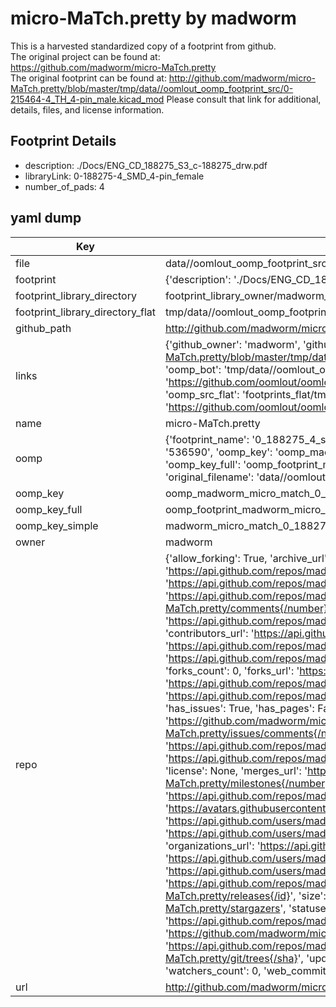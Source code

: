 # micro-MaTch.pretty by madworm  
This is a harvested standardized copy of a footprint from github.  
The original project can be found at:  
https://github.com/madworm/micro-MaTch.pretty  
The original footprint can be found at:
http://github.com/madworm/micro-MaTch.pretty/blob/master/tmp/data//oomlout_oomp_footprint_src/0-215464-4_TH_4-pin_male.kicad_mod
Please consult that link for additional, details, files, and license information.  
## Footprint Details
* description: ./Docs/ENG_CD_188275_S3_c-188275_drw.pdf  
* libraryLink: 0-188275-4_SMD_4-pin_female  
* number_of_pads: 4  
## yaml dump  
| Key | Value |  
| --- | --- |  
| file | data//oomlout_oomp_footprint_src/micro-MaTch.pretty/0-188275-4_SMD_4-pin_female.kicad_mod |  
| footprint | {'description': './Docs/ENG_CD_188275_S3_c-188275_drw.pdf', 'libraryLink': '0-188275-4_SMD_4-pin_female', 'number_of_pads': 4} |  
| footprint_library_directory | footprint_library_owner/madworm_micro-MaTch.pretty |  
| footprint_library_directory_flat | tmp/data//oomlout_oomp_footprint_src/footprints_flat/madworm_micro_match_0_188275_4_smd_4_pin_female/working |  
| github_path | http://github.com/madworm/micro-MaTch.pretty/blob/master/tmp/data//oomlout_oomp_footprint_src/0-188275-4_SMD_4-pin_female.kicad_mod |  
| links | {'github_owner': 'madworm', 'github_repo_name': 'micro-MaTch.pretty', 'github_src': 'http://github.com/madworm/micro-MaTch.pretty/blob/master/tmp/data//oomlout_oomp_footprint_src/0-215464-4_TH_4-pin_male.kicad_mod', 'github_src_repo': 'https://github.com/madworm/micro-MaTch.pretty', 'oomp_bot': 'tmp/data//oomlout_oomp_footprint_src/footprints/madworm_micro_match_0_188275_4_smd_4_pin_female/working', 'oomp_bot_github': 'https://github.com/oomlout/oomlout_oomp_footprint_bot/tree/main/tmp/data//oomlout_oomp_footprint_src/footprints/madworm_micro_match_0_188275_4_smd_4_pin_female/working', 'oomp_src_flat': 'footprints_flat/tmp/data//oomlout_oomp_footprint_src/footprints_flat/madworm_micro_match_0_188275_4_smd_4_pin_female/working', 'oomp_src_flat_github': 'https://github.com/oomlout/oomlout_oomp_footprint_src/tree/main/tmp/data//oomlout_oomp_footprint_src/footprints_flat/madworm_micro_match_0_188275_4_smd_4_pin_female/working'} |  
| name | micro-MaTch.pretty |  
| oomp | {'footprint_name': '0_188275_4_smd_4_pin_female', 'library_name': 'micro_match', 'md5': '5365907dc1c2ffeb9d7ffc7274c7e428', 'md5_10': '5365907dc1', 'md5_5': '53659', 'md5_6': '536590', 'oomp_key': 'oomp_madworm_micro_match_0_188275_4_smd_4_pin_female', 'oomp_key_extra': 'oomp_footprint_madworm_micro_match_0_188275_4_smd_4_pin_female', 'oomp_key_full': 'oomp_footprint_madworm_micro_match_0_188275_4_smd_4_pin_female_536590', 'oomp_key_simple': 'madworm_micro_match_0_188275_4_smd_4_pin_female', 'original_filename': 'data//oomlout_oomp_footprint_src/micro-MaTch.pretty/0-188275-4_SMD_4-pin_female.kicad_mod', 'owner_name': 'madworm'} |  
| oomp_key | oomp_madworm_micro_match_0_188275_4_smd_4_pin_female |  
| oomp_key_full | oomp_footprint_madworm_micro_match_0_188275_4_smd_4_pin_female |  
| oomp_key_simple | madworm_micro_match_0_188275_4_smd_4_pin_female |  
| owner | madworm |  
| repo | {'allow_forking': True, 'archive_url': 'https://api.github.com/repos/madworm/micro-MaTch.pretty/{archive_format}{/ref}', 'archived': False, 'assignees_url': 'https://api.github.com/repos/madworm/micro-MaTch.pretty/assignees{/user}', 'blobs_url': 'https://api.github.com/repos/madworm/micro-MaTch.pretty/git/blobs{/sha}', 'branches_url': 'https://api.github.com/repos/madworm/micro-MaTch.pretty/branches{/branch}', 'clone_url': 'https://github.com/madworm/micro-MaTch.pretty.git', 'collaborators_url': 'https://api.github.com/repos/madworm/micro-MaTch.pretty/collaborators{/collaborator}', 'comments_url': 'https://api.github.com/repos/madworm/micro-MaTch.pretty/comments{/number}', 'commits_url': 'https://api.github.com/repos/madworm/micro-MaTch.pretty/commits{/sha}', 'compare_url': 'https://api.github.com/repos/madworm/micro-MaTch.pretty/compare/{base}...{head}', 'contents_url': 'https://api.github.com/repos/madworm/micro-MaTch.pretty/contents/{+path}', 'contributors_url': 'https://api.github.com/repos/madworm/micro-MaTch.pretty/contributors', 'created_at': '2014-07-17T23:04:04Z', 'default_branch': 'master', 'deployments_url': 'https://api.github.com/repos/madworm/micro-MaTch.pretty/deployments', 'description': 'LAYOUT FILES: KiCad footprints for micro-MaTch connectors.', 'disabled': False, 'downloads_url': 'https://api.github.com/repos/madworm/micro-MaTch.pretty/downloads', 'events_url': 'https://api.github.com/repos/madworm/micro-MaTch.pretty/events', 'fork': False, 'forks': 0, 'forks_count': 0, 'forks_url': 'https://api.github.com/repos/madworm/micro-MaTch.pretty/forks', 'full_name': 'madworm/micro-MaTch.pretty', 'git_commits_url': 'https://api.github.com/repos/madworm/micro-MaTch.pretty/git/commits{/sha}', 'git_refs_url': 'https://api.github.com/repos/madworm/micro-MaTch.pretty/git/refs{/sha}', 'git_tags_url': 'https://api.github.com/repos/madworm/micro-MaTch.pretty/git/tags{/sha}', 'git_url': 'git://github.com/madworm/micro-MaTch.pretty.git', 'has_discussions': False, 'has_downloads': True, 'has_issues': True, 'has_pages': False, 'has_projects': True, 'has_wiki': True, 'homepage': None, 'hooks_url': 'https://api.github.com/repos/madworm/micro-MaTch.pretty/hooks', 'html_url': 'https://github.com/madworm/micro-MaTch.pretty', 'id': 21960664, 'is_template': False, 'issue_comment_url': 'https://api.github.com/repos/madworm/micro-MaTch.pretty/issues/comments{/number}', 'issue_events_url': 'https://api.github.com/repos/madworm/micro-MaTch.pretty/issues/events{/number}', 'issues_url': 'https://api.github.com/repos/madworm/micro-MaTch.pretty/issues{/number}', 'keys_url': 'https://api.github.com/repos/madworm/micro-MaTch.pretty/keys{/key_id}', 'labels_url': 'https://api.github.com/repos/madworm/micro-MaTch.pretty/labels{/name}', 'language': 'Shell', 'languages_url': 'https://api.github.com/repos/madworm/micro-MaTch.pretty/languages', 'license': None, 'merges_url': 'https://api.github.com/repos/madworm/micro-MaTch.pretty/merges', 'milestones_url': 'https://api.github.com/repos/madworm/micro-MaTch.pretty/milestones{/number}', 'mirror_url': None, 'name': 'micro-MaTch.pretty', 'network_count': 0, 'node_id': 'MDEwOlJlcG9zaXRvcnkyMTk2MDY2NA==', 'notifications_url': 'https://api.github.com/repos/madworm/micro-MaTch.pretty/notifications{?since,all,participating}', 'open_issues': 0, 'open_issues_count': 0, 'owner': {'avatar_url': 'https://avatars.githubusercontent.com/u/343894?v=4', 'events_url': 'https://api.github.com/users/madworm/events{/privacy}', 'followers_url': 'https://api.github.com/users/madworm/followers', 'following_url': 'https://api.github.com/users/madworm/following{/other_user}', 'gists_url': 'https://api.github.com/users/madworm/gists{/gist_id}', 'gravatar_id': '', 'html_url': 'https://github.com/madworm', 'id': 343894, 'login': 'madworm', 'node_id': 'MDQ6VXNlcjM0Mzg5NA==', 'organizations_url': 'https://api.github.com/users/madworm/orgs', 'received_events_url': 'https://api.github.com/users/madworm/received_events', 'repos_url': 'https://api.github.com/users/madworm/repos', 'site_admin': False, 'starred_url': 'https://api.github.com/users/madworm/starred{/owner}{/repo}', 'subscriptions_url': 'https://api.github.com/users/madworm/subscriptions', 'type': 'User', 'url': 'https://api.github.com/users/madworm'}, 'private': False, 'pulls_url': 'https://api.github.com/repos/madworm/micro-MaTch.pretty/pulls{/number}', 'pushed_at': '2015-05-01T10:49:54Z', 'releases_url': 'https://api.github.com/repos/madworm/micro-MaTch.pretty/releases{/id}', 'size': 2056, 'ssh_url': 'git@github.com:madworm/micro-MaTch.pretty.git', 'stargazers_count': 0, 'stargazers_url': 'https://api.github.com/repos/madworm/micro-MaTch.pretty/stargazers', 'statuses_url': 'https://api.github.com/repos/madworm/micro-MaTch.pretty/statuses/{sha}', 'subscribers_count': 2, 'subscribers_url': 'https://api.github.com/repos/madworm/micro-MaTch.pretty/subscribers', 'subscription_url': 'https://api.github.com/repos/madworm/micro-MaTch.pretty/subscription', 'svn_url': 'https://github.com/madworm/micro-MaTch.pretty', 'tags_url': 'https://api.github.com/repos/madworm/micro-MaTch.pretty/tags', 'teams_url': 'https://api.github.com/repos/madworm/micro-MaTch.pretty/teams', 'temp_clone_token': None, 'topics': [], 'trees_url': 'https://api.github.com/repos/madworm/micro-MaTch.pretty/git/trees{/sha}', 'updated_at': '2023-07-25T13:52:33Z', 'url': 'https://api.github.com/repos/madworm/micro-MaTch.pretty', 'visibility': 'public', 'watchers': 0, 'watchers_count': 0, 'web_commit_signoff_required': False} |  
| url | http://github.com/madworm/micro-MaTch.pretty |  

